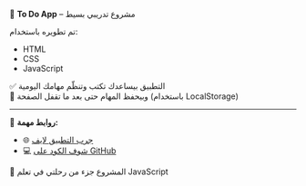 📝 **To Do App** – مشروع تدريبي بسيط

تم تطويره باستخدام:
- HTML
- CSS
- JavaScript

✅ التطبيق بيساعدك تكتب وتنظّم مهامك اليومية  
🧠 وبيحفظ المهام حتى بعد ما تقفل الصفحة (باستخدام LocalStorage)

---

🔗 **روابط مهمة:**
- 🌐 [جرب التطبيق لايف](https://grgssaied.github.io/TO-DO-List/)
- 💻 [شوف الكود على GitHub](https://grgssaied.github.io/TO-DO-List/)

📌 المشروع جزء من رحلتي في تعلم JavaScript
